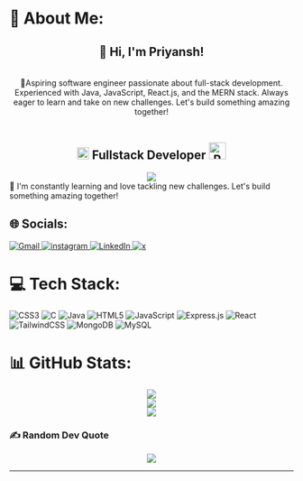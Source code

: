 # 💫 About Me:
<div align="center">
<h2>👋 Hi, I'm Priyansh!</h2><br>🚀Aspiring software engineer passionate about full-stack development. Experienced with Java, JavaScript, React.js, and the MERN stack. Always eager to learn and take on new challenges. Let's build something amazing together!<br><br>
  
</div>

<h2 align="center">
  <img src="https://visitcount.itsvg.in/api?id=priyanshtan&icon=0&color=0" alt="Profile Views" style="height:21px;">
  Fullstack Developer
  <a href="https://illustrious-longma-e68849.netlify.app/">
    <img src="https://img.shields.io/badge/Portfolio-%23000000.svg?style=for-the-badge&logo=firefox&logoColor=#FF7139" alt="Portfolio" style="height:30px;">
  </a>
</h2>
<div align="center">
  <img src="https://i.giphy.com/media/v1.Y2lkPTc5MGI3NjExb3R3bXl4a3d0dG8wbGlpZ3dwaXN5aDhicmRlcnlsNHkza2xraHg0dCZlcD12MV9pbnRlcm5hbF9naWZfYnlfaWQmY3Q9Zw/4Ev0Ari2Nd9io/giphy.gif">
</div>
🌱 I'm constantly learning and love tackling new challenges. Let's build something amazing together!


## 🌐 Socials:
<a href="mailto:abhinandandaksh@gmail.com">
    <img src="https://img.shields.io/badge/Gmail-EA4335.svg?style=for-the-badge&logo=Gmail&logoColor=white" alt="Gmail" >
  </a>
  <a href="https://www.instagram.com/tanwar.9998/">
    <img src="https://img.shields.io/badge/Instagram-E4405F.svg?style=for-the-badge&logo=Instagram&logoColor=white" alt="instagram" style="height:">
  </a>
 <a href="https://www.linkedin.com/in/priyansh-tanwar-03783217a/">
    <img src="https://img.shields.io/badge/LinkedIn-0A66C2.svg?style=for-the-badge&logo=LinkedIn&logoColor=white" alt="LinkedIn" style="height:">
  </a>
   <a href="https://x.com/Priyansh_1909">
    <img src="https://img.shields.io/badge/X-000000.svg?style=for-the-badge&logo=X&logoColor=white" alt="x" style="height:">
  </a>
  
# 💻 Tech Stack:
![CSS3](https://img.shields.io/badge/css3-%231572B6.svg?style=for-the-badge&logo=css3&logoColor=white) ![C](https://img.shields.io/badge/c-%2300599C.svg?style=for-the-badge&logo=c&logoColor=white) ![Java](https://img.shields.io/badge/java-%23ED8B00.svg?style=for-the-badge&logo=openjdk&logoColor=white) ![HTML5](https://img.shields.io/badge/html5-%23E34F26.svg?style=for-the-badge&logo=html5&logoColor=white) ![JavaScript](https://img.shields.io/badge/javascript-%23323330.svg?style=for-the-badge&logo=javascript&logoColor=%23F7DF1E) ![Express.js](https://img.shields.io/badge/express.js-%23404d59.svg?style=for-the-badge&logo=express&logoColor=%2361DAFB) ![React](https://img.shields.io/badge/react-%2320232a.svg?style=for-the-badge&logo=react&logoColor=%2361DAFB) ![TailwindCSS](https://img.shields.io/badge/tailwindcss-%2338B2AC.svg?style=for-the-badge&logo=tailwind-css&logoColor=white) ![MongoDB](https://img.shields.io/badge/MongoDB-%234ea94b.svg?style=for-the-badge&logo=mongodb&logoColor=white) ![MySQL](https://img.shields.io/badge/mysql-4479A1.svg?style=for-the-badge&logo=mysql&logoColor=white)
# 📊 GitHub Stats:
<div align="center">
  
![](https://github-readme-stats.vercel.app/api?username=priyanshtan&theme=dark&hide_border=false&include_all_commits=false&count_private=false)<br/>
![](https://github-readme-streak-stats.herokuapp.com/?user=priyanshtan&theme=dark&hide_border=false)<br/>
![](https://github-readme-stats.vercel.app/api/top-langs/?username=priyanshtan&theme=dark&hide_border=false&include_all_commits=false&count_private=false&layout=compact)
  
</div>


### ✍️ Random Dev Quote
<div align="center">
  
![](https://quotes-github-readme.vercel.app/api?type=horizontal&theme=radical)
  
</div>


---
